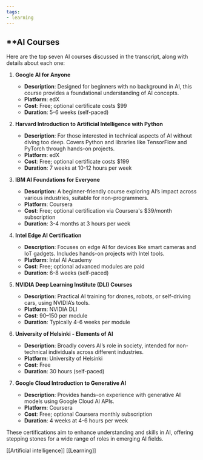 ```yaml
---
tags:
- learning
---
```


## **AI Courses

Here are the top seven AI courses discussed in the transcript, along with details about each one:

1. **Google AI for Anyone**

    - **Description**: Designed for beginners with no background in AI, this course provides a foundational understanding of AI concepts.
    - **Platform**: edX
    - **Cost**: Free; optional certificate costs $99
    - **Duration**: 5-6 weeks (self-paced)
2. **Harvard Introduction to Artificial Intelligence with Python**

    - **Description**: For those interested in technical aspects of AI without diving too deep. Covers Python and libraries like TensorFlow and PyTorch through hands-on projects.
    - **Platform**: edX
    - **Cost**: Free; optional certificate costs $199
    - **Duration**: 7 weeks at 10-12 hours per week
3. **IBM AI Foundations for Everyone**

    - **Description**: A beginner-friendly course exploring AI’s impact across various industries, suitable for non-programmers.
    - **Platform**: Coursera
    - **Cost**: Free; optional certification via Coursera's $39/month subscription
    - **Duration**: 3-4 months at 3 hours per week
4. **Intel Edge AI Certification**

    - **Description**: Focuses on edge AI for devices like smart cameras and IoT gadgets. Includes hands-on projects with Intel tools.
    - **Platform**: Intel AI Academy
    - **Cost**: Free; optional advanced modules are paid
    - **Duration**: 6-8 weeks (self-paced)
5. **NVIDIA Deep Learning Institute (DLI) Courses**

    - **Description**: Practical AI training for drones, robots, or self-driving cars, using NVIDIA’s tools.
    - **Platform**: NVIDIA DLI
    - **Cost**: $90–$150 per module
    - **Duration**: Typically 4-6 weeks per module
6. **University of Helsinki - Elements of AI**

    - **Description**: Broadly covers AI’s role in society, intended for non-technical individuals across different industries.
    - **Platform**: University of Helsinki
    - **Cost**: Free
    - **Duration**: 30 hours (self-paced)
7. **Google Cloud Introduction to Generative AI**

    - **Description**: Provides hands-on experience with generative AI models using Google Cloud AI APIs.
    - **Platform**: Coursera
    - **Cost**: Free; optional Coursera monthly subscription
    - **Duration**: 4 weeks at 4-6 hours per week

These certifications aim to enhance understanding and skills in AI, offering stepping stones for a wide range of roles in emerging AI fields.

[[Artificial intelligence]]  [[Learning]]